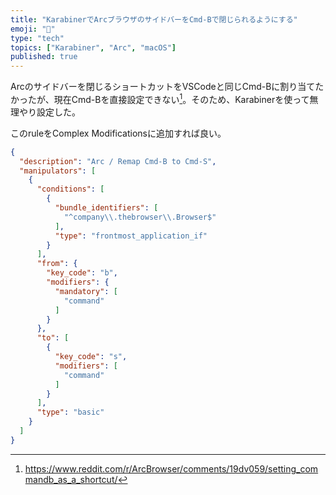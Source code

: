 ```yaml
---
title: "KarabinerでArcブラウザのサイドバーをCmd-Bで閉じられるようにする"
emoji: "👾"
type: "tech"
topics: ["Karabiner", "Arc", "macOS"]
published: true
---
```


Arcのサイドバーを閉じるショートカットをVSCodeと同じCmd-Bに割り当てたかったが、現在Cmd-Bを直接設定できない[^1]。そのため、Karabinerを使って無理やり設定した。

[^1]: <https://www.reddit.com/r/ArcBrowser/comments/19dv059/setting_commandb_as_a_shortcut/>

このruleをComplex Modificationsに追加すれば良い。

```json
{
  "description": "Arc / Remap Cmd-B to Cmd-S",
  "manipulators": [
    {
      "conditions": [
        {
          "bundle_identifiers": [
            "^company\\.thebrowser\\.Browser$"
          ],
          "type": "frontmost_application_if"
        }
      ],
      "from": {
        "key_code": "b",
        "modifiers": {
          "mandatory": [
            "command"
          ]
        }
      },
      "to": [
        {
          "key_code": "s",
          "modifiers": [
            "command"
          ]
        }
      ],
      "type": "basic"
    }
  ]
}
```
